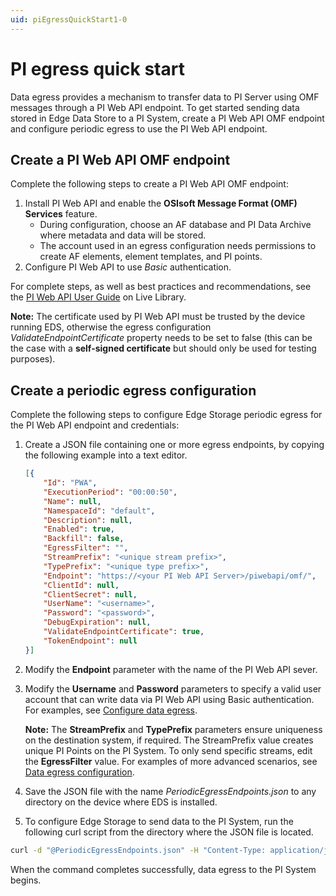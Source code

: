 ```yaml
---
uid: piEgressQuickStart1-0
---
```


# PI egress quick start

Data egress provides a mechanism to transfer data to PI Server using OMF messages through a PI Web API endpoint. To get started sending data stored in Edge Data Store to a PI System, create a PI Web API OMF endpoint and configure periodic egress to use the PI Web API endpoint.

## Create a PI Web API OMF endpoint

Complete the following steps to create a PI Web API OMF endpoint:

1. Install PI Web API and enable the **OSIsoft Message Format (OMF) Services** feature.
    - During configuration, choose an AF database and PI Data Archive where metadata and data will be stored.
    - The account used in an egress configuration needs permissions to create AF elements, element templates, and PI points.
2. Configure PI Web API to use *Basic* authentication.

 For complete steps, as well as best practices and recommendations, see the [PI Web API User Guide](https://livelibrary.osisoft.com/LiveLibrary/content/en/web-api-v12/GUID-D807EF71-7F37-43DB-A357-EF03CCD001F1) on Live Library.

 **Note:**  The certificate used by PI Web API must be trusted by the device running EDS, otherwise the egress configuration *ValidateEndpointCertificate* property needs to be set to false (this can be the case with a **self-signed certificate** but should only be used for testing purposes).

## Create a periodic egress configuration

Complete the following steps to configure Edge Storage periodic egress for the PI Web API endpoint and credentials:

1. Create a JSON file containing one or more egress endpoints, by copying the following example into a text editor.

   ```json
   [{
       "Id": "PWA",
       "ExecutionPeriod": "00:00:50",
       "Name": null,
       "NamespaceId": "default",
       "Description": null,
       "Enabled": true,
       "Backfill": false,
       "EgressFilter": "",
       "StreamPrefix": "<unique stream prefix>",
       "TypePrefix": "<unique type prefix>",
       "Endpoint": "https://<your PI Web API Server>/piwebapi/omf/",
       "ClientId": null,
       "ClientSecret": null,
       "UserName": "<username>",
       "Password": "<password>",
       "DebugExpiration": null,
       "ValidateEndpointCertificate": true,
       "TokenEndpoint": null
   }]
   ```

2. Modify the **Endpoint** parameter with the name of the PI Web API sever.
3. Modify the **Username** and **Password** parameters to specify a valid user account that can write data via PI Web API using Basic authentication. For examples, see [Configure data egress](xref:configureEgress1-0).

   **Note:** The **StreamPrefix** and **TypePrefix** parameters ensure uniqueness on the destination system, if required. The StreamPrefix value creates unique PI Points on the PI System. To only send specific streams, edit the **EgressFilter** value. For examples of more advanced scenarios, see [Data egress configuration](xref:egress1-0).

4. Save the JSON file with the name _PeriodicEgressEndpoints.json_ to any directory on the device where EDS is installed.
5. To configure Edge Storage to send data to the PI System, run the following curl script from the directory where the JSON file is located. 

```bash
curl -d "@PeriodicEgressEndpoints.json" -H "Content-Type: application/json" -X POST http://localhost:5590/api/v1/configuration/storage/PeriodicEgressEndpoints/
```

When the command completes successfully, data egress to the PI System begins.
